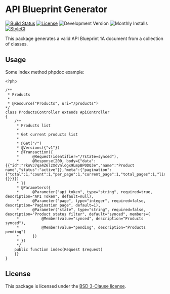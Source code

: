 # API Blueprint Generator

[![Build Status](https://img.shields.io/travis/dingo/blueprint/master.svg?style=flat-square)](https://travis-ci.org/dingo/blueprint)
[![License](https://img.shields.io/packagist/l/dingo/blueprint.svg?style=flat-square)](https://packagist.org/packages/dingo/blueprint)
![Development Version](https://img.shields.io/packagist/vpre/dingo/blueprint.svg?style=flat-square)
![Monthly Installs](https://img.shields.io/packagist/dm/dingo/blueprint.svg?style=flat-square)
[![StyleCI](https://styleci.io/repos/37761089/shield)](https://styleci.io/repos/37761089)

This package generates a valid API Blueprint 1A document from a collection of classes.

## Usage

Some index method phpdoc example:

```
<?php

/**
 * Products
 *
 * @Resource("Products", uri="/products")
*/
class ProductsController extends ApiController
{
    /**
     * Products list
     *
     * Get current products list
     * 
     * @Get("/")
     * @Versions({"v1"})
     * @Transaction({
     *      @Request(identifier="/?state=synced"),
     *      @Response(200, body={"data":{{"id":"rkoVJ7qa4Z6lzXdVnldgx9LmpBP0DQ3e","name":"Product name","status":"active"}},"meta":{"pagination":{"total":1,"count":1,"per_page":1,"current_page":1,"total_pages":1,"links":{}}}})
     * })
     * @Parameters({
     *      @Parameter("api_token", type="string", required=true, description="API Token", default=null),
     *      @Parameter("page", type="integer", required=false, description="Pagination page", default=1),
     *      @Parameter("state", type="string", required=false, description="Product status filter", default="synced", members={
     *          @Member(value="synced", description="Products synced"),
     *          @Member(value="pending", description="Products pending")
     *      })
     * })
     */
    public function index(Request $request)
    {}
}
```

## License

This package is licensed under the [BSD 3-Clause license](http://opensource.org/licenses/BSD-3-Clause).
